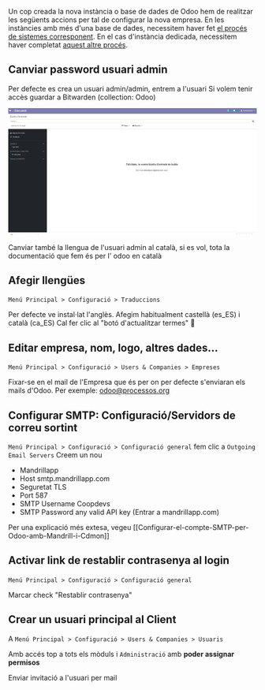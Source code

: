 Un cop creada la nova instància o base de dades de Odoo hem de realitzar les següents accions per tal de configurar la nova empresa. En les instàncies amb més d'una base de dades, necessitem haver fet [el procés de sistemes corresponent](https://github.com/coopdevs/handbook/wiki/Add-new-DB-to-a-multi-db-odoo-instance). En el cas d'instància dedicada, necessitem haver completat [aquest altre procés](https://gitlab.com/coopdevs/odoo-provisioning/-/wikis/How%20to%20create%20a%20new%20Odoo%20instance).

## Canviar password usuari admin
Per defecte es crea un usuari admin/admin, entrem a l'usuari 
Si volem tenir accès guardar a Bitwarden (collection: Odoo)

![Canviar pass](img/odoo-canviar-pass.gif)

Canviar també la llengua de l'usuari admin al català, si es vol, tota la documentació que fem és per l' odoo en català

## Afegir llengües
`Menú Principal > Configuració > Traduccions`

Per defecte ve instal·lat l'anglès. Afegim habitualment castellà (es_ES) i català (ca_ES)
Cal fer clic al "botó d'actualitzar termes" 🔄

##  Editar empresa, nom, logo, altres dades...

`Menú Principal > Configuració > Users & Companies > Empreses`

Fixar-se en el mail de l'Empresa que és per on per defecte s'enviaran els mails d'Odoo. Per exemple: odoo@processos.org

##  Configurar SMTP: Configuració/Servidors de correu sortint

`Menú Principal > Configuració > Configuració general` fem clic a `Outgoing Email Servers` Creem un nou

* Mandrillapp
* Host smtp.mandrillapp.com
* Seguretat TLS
* Port 587
* SMTP Username Coopdevs
* SMTP Password any valid API key (Entrar a mandrillapp.com)

Per una explicació més extesa, vegeu [[Configurar-el-compte-SMTP-per-Odoo-amb-Mandrill-i-Cdmon]]

## Activar link de restablir contrasenya al login

`Menú Principal > Configuració > Configuració general`

Marcar check "Restablir contrasenya"


##  Crear un usuari principal al Client 
A `Menú Principal > Configuració > Users & Companies > Usuaris`

Amb accés top a tots els mòduls i `Administració` amb **poder assignar permisos**

Enviar invitació a l'usuari per mail 